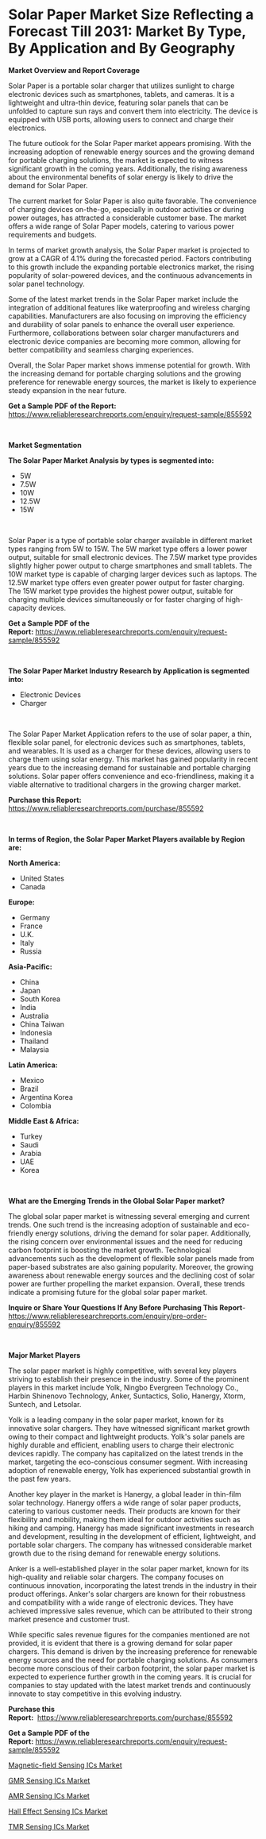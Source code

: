<p><h1>Solar Paper Market Size Reflecting a Forecast Till 2031: Market By Type, By Application and By Geography</h1></p><p><strong>Market Overview and Report Coverage</strong></p>
<p><p>Solar Paper is a portable solar charger that utilizes sunlight to charge electronic devices such as smartphones, tablets, and cameras. It is a lightweight and ultra-thin device, featuring solar panels that can be unfolded to capture sun rays and convert them into electricity. The device is equipped with USB ports, allowing users to connect and charge their electronics.</p><p>The future outlook for the Solar Paper market appears promising. With the increasing adoption of renewable energy sources and the growing demand for portable charging solutions, the market is expected to witness significant growth in the coming years. Additionally, the rising awareness about the environmental benefits of solar energy is likely to drive the demand for Solar Paper.</p><p>The current market for Solar Paper is also quite favorable. The convenience of charging devices on-the-go, especially in outdoor activities or during power outages, has attracted a considerable customer base. The market offers a wide range of Solar Paper models, catering to various power requirements and budgets.</p><p>In terms of market growth analysis, the Solar Paper market is projected to grow at a CAGR of 4.1% during the forecasted period. Factors contributing to this growth include the expanding portable electronics market, the rising popularity of solar-powered devices, and the continuous advancements in solar panel technology.</p><p>Some of the latest market trends in the Solar Paper market include the integration of additional features like waterproofing and wireless charging capabilities. Manufacturers are also focusing on improving the efficiency and durability of solar panels to enhance the overall user experience. Furthermore, collaborations between solar charger manufacturers and electronic device companies are becoming more common, allowing for better compatibility and seamless charging experiences.</p><p>Overall, the Solar Paper market shows immense potential for growth. With the increasing demand for portable charging solutions and the growing preference for renewable energy sources, the market is likely to experience steady expansion in the near future.</p></p>
<p><strong>Get a Sample PDF of the Report:</strong> <a href="https://www.reliableresearchreports.com/enquiry/request-sample/855592">https://www.reliableresearchreports.com/enquiry/request-sample/855592</a></p>
<p>&nbsp;</p>
<p><strong>Market Segmentation</strong></p>
<p><strong>The Solar Paper Market Analysis by types is segmented into:</strong></p>
<p><ul><li>5W</li><li>7.5W</li><li>10W</li><li>12.5W</li><li>15W</li></ul></p>
<p>&nbsp;</p>
<p><p>Solar Paper is a type of portable solar charger available in different market types ranging from 5W to 15W. The 5W market type offers a lower power output, suitable for small electronic devices. The 7.5W market type provides slightly higher power output to charge smartphones and small tablets. The 10W market type is capable of charging larger devices such as laptops. The 12.5W market type offers even greater power output for faster charging. The 15W market type provides the highest power output, suitable for charging multiple devices simultaneously or for faster charging of high-capacity devices.</p></p>
<p><strong>Get a Sample PDF of the Report:</strong>&nbsp;<a href="https://www.reliableresearchreports.com/enquiry/request-sample/855592">https://www.reliableresearchreports.com/enquiry/request-sample/855592</a></p>
<p>&nbsp;</p>
<p><strong>The Solar Paper Market Industry Research by Application is segmented into:</strong></p>
<p><ul><li>Electronic Devices</li><li>Charger</li></ul></p>
<p>&nbsp;</p>
<p><p>The Solar Paper Market Application refers to the use of solar paper, a thin, flexible solar panel, for electronic devices such as smartphones, tablets, and wearables. It is used as a charger for these devices, allowing users to charge them using solar energy. This market has gained popularity in recent years due to the increasing demand for sustainable and portable charging solutions. Solar paper offers convenience and eco-friendliness, making it a viable alternative to traditional chargers in the growing charger market.</p></p>
<p><strong>Purchase this Report:</strong>&nbsp; <a href="https://www.reliableresearchreports.com/purchase/855592">https://www.reliableresearchreports.com/purchase/855592</a></p>
<p>&nbsp;</p>
<p><strong>In terms of Region, the Solar Paper Market Players available by Region are:</strong></p>
<p>
    <p> <strong> North America: </strong>
        <ul>
            <li>United States</li>
            <li>Canada</li>
        </ul>
        </p> 
    <p> <strong> Europe: </strong>
        <ul>
            <li>Germany</li>
            <li>France</li>
            <li>U.K.</li>
            <li>Italy</li>
            <li>Russia</li>
        </ul>
        </p> 
    <p> <strong> Asia-Pacific: </strong>
        <ul>
            <li>China</li>
            <li>Japan</li>
            <li>South Korea</li>
            <li>India</li>
            <li>Australia</li>
            <li>China Taiwan</li>
            <li>Indonesia</li>
            <li>Thailand</li>
            <li>Malaysia</li>
        </ul>
        </p> 
    <p> <strong> Latin America: </strong>
        <ul>
            <li>Mexico</li>
            <li>Brazil</li>
            <li>Argentina Korea</li>
            <li>Colombia</li>
        </ul>
        </p> 
    <p> <strong> Middle East & Africa: </strong>
        <ul>
            <li>Turkey</li>
            <li>Saudi</li>
            <li>Arabia</li>
            <li>UAE</li>
            <li>Korea</li>
        </ul>
    </p>
    </p>
<p>&nbsp;</p>
<p><strong>What are the Emerging Trends in the Global Solar Paper market?</strong></p>
<p><p>The global solar paper market is witnessing several emerging and current trends. One such trend is the increasing adoption of sustainable and eco-friendly energy solutions, driving the demand for solar paper. Additionally, the rising concern over environmental issues and the need for reducing carbon footprint is boosting the market growth. Technological advancements such as the development of flexible solar panels made from paper-based substrates are also gaining popularity. Moreover, the growing awareness about renewable energy sources and the declining cost of solar power are further propelling the market expansion. Overall, these trends indicate a promising future for the global solar paper market.</p></p>
<p><strong>Inquire or Share Your Questions If Any Before Purchasing This Report</strong>- <a href="https://www.reliableresearchreports.com/enquiry/pre-order-enquiry/855592">https://www.reliableresearchreports.com/enquiry/pre-order-enquiry/855592</a></p>
<p>&nbsp;</p>
<p><strong>Major Market Players</strong></p>
<p><p>The solar paper market is highly competitive, with several key players striving to establish their presence in the industry. Some of the prominent players in this market include Yolk, Ningbo Evergreen Technology Co., Harbin Shinenovo Technology, Anker, Suntactics, Solio, Hanergy, Xtorm, Suntech, and Letsolar.</p><p>Yolk is a leading company in the solar paper market, known for its innovative solar chargers. They have witnessed significant market growth owing to their compact and lightweight products. Yolk's solar panels are highly durable and efficient, enabling users to charge their electronic devices rapidly. The company has capitalized on the latest trends in the market, targeting the eco-conscious consumer segment. With increasing adoption of renewable energy, Yolk has experienced substantial growth in the past few years.</p><p>Another key player in the market is Hanergy, a global leader in thin-film solar technology. Hanergy offers a wide range of solar paper products, catering to various customer needs. Their products are known for their flexibility and mobility, making them ideal for outdoor activities such as hiking and camping. Hanergy has made significant investments in research and development, resulting in the development of efficient, lightweight, and portable solar chargers. The company has witnessed considerable market growth due to the rising demand for renewable energy solutions.</p><p>Anker is a well-established player in the solar paper market, known for its high-quality and reliable solar chargers. The company focuses on continuous innovation, incorporating the latest trends in the industry in their product offerings. Anker's solar chargers are known for their robustness and compatibility with a wide range of electronic devices. They have achieved impressive sales revenue, which can be attributed to their strong market presence and customer trust.</p><p>While specific sales revenue figures for the companies mentioned are not provided, it is evident that there is a growing demand for solar paper chargers. This demand is driven by the increasing preference for renewable energy sources and the need for portable charging solutions. As consumers become more conscious of their carbon footprint, the solar paper market is expected to experience further growth in the coming years. It is crucial for companies to stay updated with the latest market trends and continuously innovate to stay competitive in this evolving industry.</p></p>
<p><strong>Purchase this Report:</strong>&nbsp;&nbsp;<a href="https://www.reliableresearchreports.com/purchase/855592">https://www.reliableresearchreports.com/purchase/855592</a></p>
<p></p>
<p><strong>Get a Sample PDF of the Report:</strong>&nbsp;<a href="https://www.reliableresearchreports.com/enquiry/request-sample/855592">https://www.reliableresearchreports.com/enquiry/request-sample/855592</a></p>
<p><p><a href="https://github.com/JameTravis/Market-Research-Report-List-3/blob/main/magnetic-field-sensing-ics-market.md">Magnetic-field Sensing ICs Market</a></p><p><a href="https://github.com/NorbertYates/Market-Research-Report-List-3/blob/main/gmr-sensing-ics-market.md">GMR Sensing ICs Market</a></p><p><a href="https://github.com/GroverBarry/Market-Research-Report-List-3/blob/main/amr-sensing-ics-market.md">AMR Sensing ICs Market</a></p><p><a href="https://github.com/RichRobinson5/Market-Research-Report-List-3/blob/main/hall-effect-sensing-ics-market.md">Hall Effect Sensing ICs Market</a></p><p><a href="https://github.com/RoccoManning/Market-Research-Report-List-3/blob/main/tmr-sensing-ics-market.md">TMR Sensing ICs Market</a></p></p>